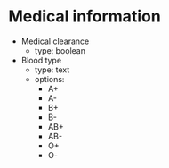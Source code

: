 # Medical information

- Medical clearance
    - type: boolean
- Blood type
    - type: text
    - options:
        - A+
        - A-
        - B+
        - B-
        - AB+
        - AB-
        - O+
        - O-
